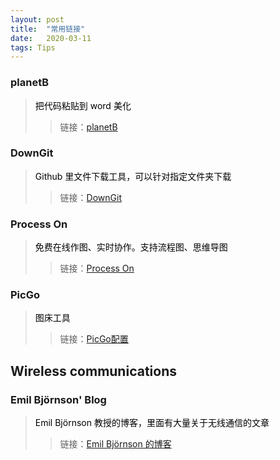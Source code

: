 ```yaml
---
layout: post
title:  "常用链接"
date:   2020-03-11
tags: Tips
---
```


### planetB

> <font  color=black>把代码粘贴到 word 美化</font>
>
> > 链接：[planetB](http://www.planetb.ca/syntax-highlight-word)

### DownGit

> <font  color=black>Github 里文件下载工具，可以针对指定文件夹下载</font>
>
> > 链接：[DownGit](https://minhaskamal.github.io/DownGit/#/home)

### Process On

> <font  color=black>免费在线作图、实时协作。支持流程图、思维导图</font>
>
> > 链接：[Process On](https://www.processon.com/)

### PicGo

> <font  color=black>图床工具</font>
>
> > 链接：[PicGo配置](https://picgo.github.io/PicGo-Doc/zh/guide/#%E5%BA%94%E7%94%A8%E8%AF%B4%E6%98%8E)

## Wireless communications

### Emil Björnson' Blog

> <font  color=black>Emil Björnson 教授的博客，里面有大量关于无线通信的文章</font>
>
> > 链接：[Emil Björnson 的博客](http://ma-mimo.ellintech.se/)



